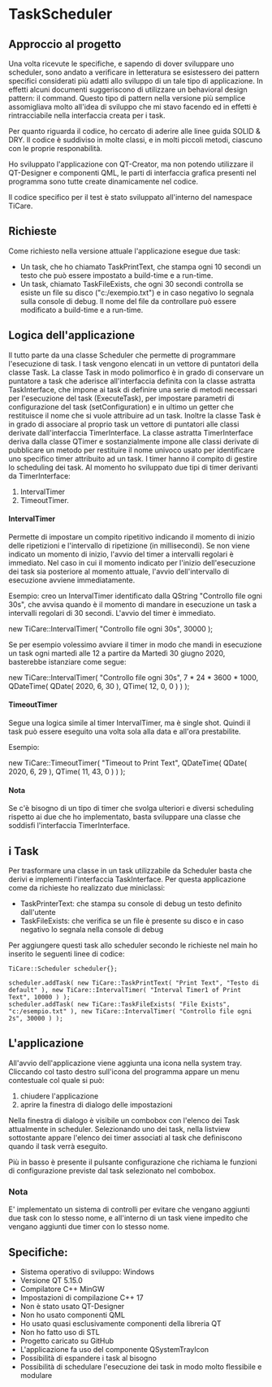 # TaskScheduler

## Approccio al progetto
Una volta ricevute le specifiche, e sapendo di dover sviluppare uno scheduler, sono andato a verificare in letteratura se esistessero dei pattern specifici considerati più adatti allo sviluppo di un tale tipo di applicazione. In effetti alcuni documenti suggeriscono di utilizzare un behavioral design pattern: il command. Questo tipo di pattern nella versione più semplice assomigliava molto all'idea di sviluppo che mi stavo facendo ed in effetti è rintracciabile nella interfaccia creata per i task.

Per quanto riguarda il codice, ho cercato di aderire alle linee guida SOLID & DRY. Il codice è suddiviso in molte classi, e in molti piccoli metodi, ciascuno con le proprie responabilità.

Ho sviluppato l'applicazione con QT-Creator, ma non potendo utilizzare il QT-Designer e componenti QML, le parti di interfaccia grafica presenti nel programma sono tutte create dinamicamente nel codice.

Il codice specifico per il test è stato sviluppato all'interno del namespace TiCare.

## Richieste
Come richiesto nella versione attuale l'applicazione esegue due task:
 - Un task, che ho chiamato TaskPrintText, che stampa ogni 10 secondi un testo che può essere impostato a build-time e a run-time.
 - Un task, chiamato TaskFileExists, che ogni 30 secondi controlla se esiste un file su disco ("c:/exempio.txt") e in caso negativo lo segnala sulla console di debug. Il nome del file da controllare può essere modificato a build-time e a run-time.
 
## Logica dell'applicazione
Il tutto parte da una classe Scheduler che permette di programmare l'esecuzione di task. I task vengono elencati in un vettore di puntatori della classe Task.
La classe Task in modo polimorfico è in grado di conservare un puntatore a task che aderisce all'interfaccia definita con la classe astratta TaskInterface, che impone ai task di definire una serie di metodi  necessari per l'esecuzione del task (ExecuteTask), per impostare parametri di configurazione del task (setConfiguration) e in ultimo un getter che restituisce il nome che si vuole attribuire ad un task. Inoltre la classe Task è in grado di associare al proprio task un vettore di puntatori alle classi derivate dall'interfaccia TimerInterface. La classe astratta TimerInterface deriva dalla classe QTimer e sostanzialmente impone alle classi derivate di pubblicare un metodo per restituire il nome univoco usato per identificare uno specifico timer attribuito ad un task. I timer hanno il compito di gestire lo scheduling dei task.
Al momento ho sviluppato due tipi di timer derivanti da TimerInterface:
1) IntervalTimer
2) TimeoutTimer.

#### IntervalTimer
Permette di impostare un compito ripetitivo indicando il momento di inizio delle ripetizioni e l'intervallo di ripetizione (in millisecondi).
Se non viene indicato un momento di inizio, l'avvio del timer a intervalli regolari è immediato.
Nel caso in cui il momento indicato per l'inizio dell'esecuzione dei task sia posteriore al momento attuale, l'avvio dell'intervallo di esecuzione avviene immediatamente.

Esempio: creo un IntervalTimer identificato dalla QString "Controllo file ogni 30s", che avvisa quando è il momento di mandare in esecuzione un task a intervalli regolari di 30 secondi. L'avvio del timer è immediato.

new TiCare::IntervalTimer( "Controllo file ogni 30s", 30000 );

Se per esempio volessimo avviare il timer in modo che mandi in esecuzione un task ogni martedì alle 12 a partire da Martedì 30 giugno 2020, basterebbe istanziare come segue:

new TiCare::IntervalTimer( "Controllo file ogni 30s", 7 * 24 * 3600 * 1000, QDateTime( QDate( 2020, 6, 30 ), QTime( 12, 0, 0 ) ) );


#### TimeoutTimer
Segue una logica simile al timer IntervalTimer, ma è single shot. Quindi il task può essere eseguito una volta sola alla data e all'ora prestabilite.

Esempio:

new TiCare::TimeoutTimer( "Timeout to Print Text", QDateTime( QDate( 2020, 6, 29 ), QTime( 11, 43, 0 ) ) );

#### Nota
Se c'è bisogno di un tipo di timer che svolga ulteriori e diversi scheduling rispetto ai due che ho implementato, basta sviluppare una classe che soddisfi l'interfaccia TimerInterface.


## i Task
Per trasformare una classe in un task utilizzabile da Scheduler basta che derivi e implementi l'interfaccia TaskInterface.
Per questa applicazione come da richieste ho realizzato due miniclassi:

- TaskPrinterText: che stampa su console di debug un testo definito dall'utente
- TaskFileExists: che verifica se un file è presente su disco e in caso negativo lo segnala nella console di debug

Per aggiungere questi task allo scheduler secondo le richieste nel main ho inserito le seguenti linee di codice:

    TiCare::Scheduler scheduler{};

    scheduler.addTask( new TiCare::TaskPrintText( "Print Text", "Testo di default" ), new TiCare::IntervalTimer( "Interval Timer1 of Print Text", 10000 ) );
    scheduler.addTask( new TiCare::TaskFileExists( "File Exists", "c:/esempio.txt" ), new TiCare::IntervalTimer( "Controllo file ogni 2s", 30000 ) );

## L'applicazione
All'avvio dell'applicazione viene aggiunta una icona nella system tray. Cliccando col tasto destro sull'icona del programma appare un menu contestuale col quale si può:

1) chiudere l'applicazione
2) aprire la finestra di dialogo delle impostazioni

Nella finestra di dialogo è visibile un combobox con l'elenco dei Task attualmente in scheduler. Selezionando uno dei task, nella listview sottostante appare l'elenco dei timer associati al task che definiscono quando il task verrà eseguito.

Più in basso è presente il pulsante configurazione che richiama le funzioni di configurazione previste dal task selezionato nel combobox.

### Nota
E' implementato un sistema di controlli per evitare che vengano aggiunti due task con lo stesso nome, e all'interno di un task viene impedito che vengano aggiunti due timer con lo stesso nome.


## Specifiche:

- Sistema operativo di sviluppo: Windows
- Versione QT 5.15.0
- Compilatore C++ MinGW
- Impostazioni di compilazione C++ 17
- Non è stato usato QT-Designer
- Non ho usato componenti QML
- Ho usato quasi esclusivamente componenti della libreria QT
- Non ho fatto uso di STL
- Progetto caricato su GitHub
- L'applicazione fa uso del componente QSystemTrayIcon
- Possibilità di espandere i task al bisogno
- Possibilità di schedulare l'esecuzione dei task in modo molto flessibile e modulare
